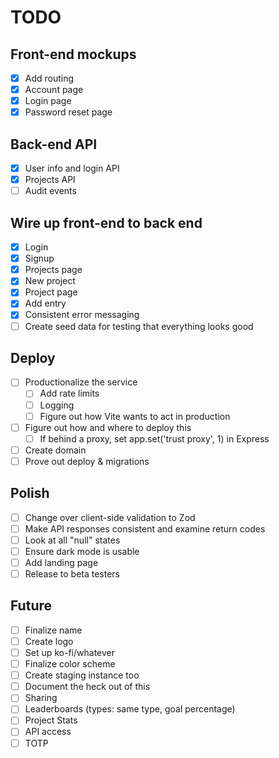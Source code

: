 # TODO

## Front-end mockups
- [X] Add routing
- [X] Account page
- [X] Login page
- [X] Password reset page

## Back-end API
- [X] User info and login API
- [X] Projects API
- [ ] Audit events

## Wire up front-end to back end
- [X] Login
- [X] Signup
- [X] Projects page
- [X] New project
- [X] Project page
- [X] Add entry
- [X] Consistent error messaging
- [ ] Create seed data for testing that everything looks good

## Deploy
- [ ] Productionalize the service
  - [ ] Add rate limits
  - [ ] Logging
  - [ ] Figure out how Vite wants to act in production
- [ ] Figure out how and where to deploy this
  - [ ] If behind a proxy, set app.set('trust proxy', 1) in Express
- [ ] Create domain
- [ ] Prove out deploy & migrations

## Polish
- [ ] Change over client-side validation to Zod
- [ ] Make API responses consistent and examine return codes
- [ ] Look at all "null" states
- [ ] Ensure dark mode is usable
- [ ] Add landing page
- [ ] Release to beta testers

## Future
- [ ] Finalize name
- [ ] Create logo
- [ ] Set up ko-fi/whatever
- [ ] Finalize color scheme
- [ ] Create staging instance too
- [ ] Document the heck out of this
- [ ] Sharing
- [ ] Leaderboards (types: same type, goal percentage)
- [ ] Project Stats
- [ ] API access
- [ ] TOTP
